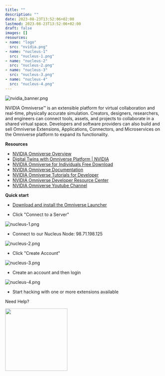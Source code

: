 ```yaml
---
title: ""
description: ""
date: 2023-08-23T13:52:06+02:00
lastmod: 2023-08-23T13:52:06+02:00
draft: false
images: []
resources:
- name: "logo"
  src: "nvidia.png"
- name: "nucleus-1"
  src: "nucleus-1.png"
- name: "nucleus-2"
  src: "nucleus-2.png"
- name: "nucleus-3"
  src: "nucleus-3.png"
- name: "nucleus-4"
  src: "nucleus-4.png"
---
```


![nvidia_banner.png](logo)

NVIDIA Omniverse™ is an extensible platform for virtual collaboration and real-time, physically accurate simulation. Creators, designers, researchers, and engineers can connect tools, assets, and projects to collaborate in a shared virtual space. Developers and software providers can also build and sell Omniverse Extensions, Applications, Connectors, and Microservices on the Omniverse platform to expand its functionality.

**Resources**

- [NVIDIA Omniverse Overview](https://www.nvidia.com/en-us/omniverse/)
- [Digital Twins with Omniverse Platform | NVIDIA](https://www.nvidia.com/en-us/omniverse/solutions/digital-twins/)
- [NVIDIA Omniverse for Individuals Free Download](https://www.nvidia.com/en-us/omniverse/download/#ov-download)
- [NVIDIA Omniverse Documentation](https://docs.omniverse.nvidia.com/)
- [NVIDIA Omniverse Tutorials for Developer](https://developer.nvidia.com/nvidia-omniverse-tutorials)
- [NVIDIA Omniverse Developer Resource Center](https://developer.nvidia.com/omniverse/get-started)
- [NVIDIA Omniverse Youtube Channel](https://www.youtube.com/c/NVIDIAOmniverse)

**Quick start**

- [Download and install the Omniverse Launcher](https://labopeninghackathonfiles.blob.core.windows.net/industrial-metaverse/omniverse-launcher-win.exe?sp=r&st=2023-09-08T14:38:10Z&se=2023-09-08T22:38:10Z&spr=https&sv=2022-11-02&sr=b&sig=o2%2Fng664XVZr94LW7oCU2IPBysJi%2F5DttEkDhS8V8r8%3D)

- Click "Connect to a Server"

![nucleus-1.png](nucleus-1)

- Connect to our Nucleus Node: 98.71.198.125

![nucleus-2.png](nucleus-2)

- Click "Create Account"

![nucleus-3.png](nucleus-3)

- Create an account and then login

![nucleus-4.png](nucleus-4)

- Start hacking with one or more extensions available

Need Help?

<a href="https://discord.gg/cJzJJ3m6"><img src="https://assets-global.website-files.com/6257adef93867e50d84d30e2/636e0b5061df290f5892d944_full_logo_black_RGB.svg" width="200"></a>
